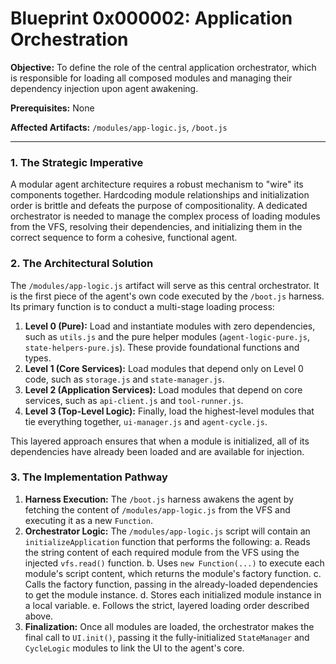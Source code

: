 # Blueprint 0x000002: Application Orchestration

**Objective:** To define the role of the central application orchestrator, which is responsible for loading all composed modules and managing their dependency injection upon agent awakening.

**Prerequisites:** None

**Affected Artifacts:** `/modules/app-logic.js`, `/boot.js`

---

### 1. The Strategic Imperative

A modular agent architecture requires a robust mechanism to "wire" its components together. Hardcoding module relationships and initialization order is brittle and defeats the purpose of compositionality. A dedicated orchestrator is needed to manage the complex process of loading modules from the VFS, resolving their dependencies, and initializing them in the correct sequence to form a cohesive, functional agent.

### 2. The Architectural Solution

The `/modules/app-logic.js` artifact will serve as this central orchestrator. It is the first piece of the agent's own code executed by the `/boot.js` harness. Its primary function is to conduct a multi-stage loading process:

1.  **Level 0 (Pure):** Load and instantiate modules with zero dependencies, such as `utils.js` and the pure helper modules (`agent-logic-pure.js`, `state-helpers-pure.js`). These provide foundational functions and types.
2.  **Level 1 (Core Services):** Load modules that depend only on Level 0 code, such as `storage.js` and `state-manager.js`.
3.  **Level 2 (Application Services):** Load modules that depend on core services, such as `api-client.js` and `tool-runner.js`.
4.  **Level 3 (Top-Level Logic):** Finally, load the highest-level modules that tie everything together, `ui-manager.js` and `agent-cycle.js`.

This layered approach ensures that when a module is initialized, all of its dependencies have already been loaded and are available for injection.

### 3. The Implementation Pathway

1.  **Harness Execution:** The `/boot.js` harness awakens the agent by fetching the content of `/modules/app-logic.js` from the VFS and executing it as a new `Function`.
2.  **Orchestrator Logic:** The `/modules/app-logic.js` script will contain an `initializeApplication` function that performs the following:
    a.  Reads the string content of each required module from the VFS using the injected `vfs.read()` function.
    b.  Uses `new Function(...)` to execute each module's script content, which returns the module's factory function.
    c.  Calls the factory function, passing in the already-loaded dependencies to get the module instance.
    d.  Stores each initialized module instance in a local variable.
    e.  Follows the strict, layered loading order described above.
3.  **Finalization:** Once all modules are loaded, the orchestrator makes the final call to `UI.init()`, passing it the fully-initialized `StateManager` and `CycleLogic` modules to link the UI to the agent's core.